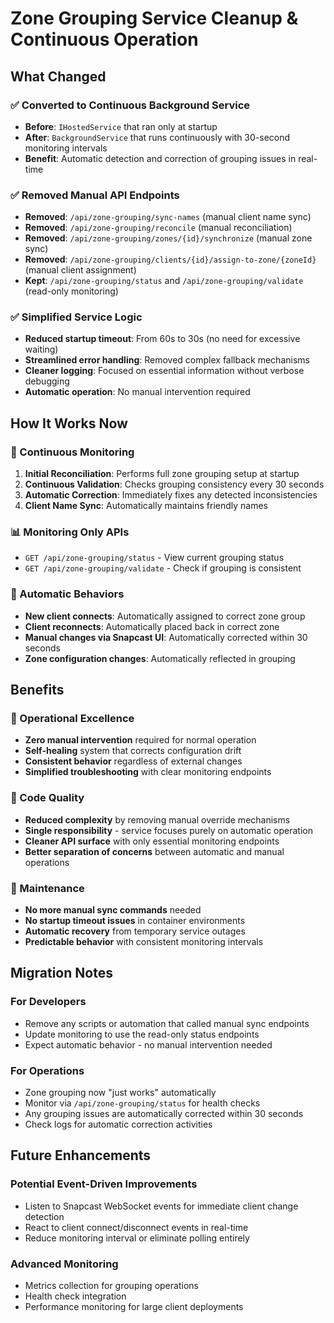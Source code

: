 # Zone Grouping Service Cleanup & Continuous Operation

## What Changed

### ✅ Converted to Continuous Background Service
- **Before**: `IHostedService` that ran only at startup
- **After**: `BackgroundService` that runs continuously with 30-second monitoring intervals
- **Benefit**: Automatic detection and correction of grouping issues in real-time

### ✅ Removed Manual API Endpoints
- **Removed**: `/api/zone-grouping/sync-names` (manual client name sync)
- **Removed**: `/api/zone-grouping/reconcile` (manual reconciliation)
- **Removed**: `/api/zone-grouping/zones/{id}/synchronize` (manual zone sync)
- **Removed**: `/api/zone-grouping/clients/{id}/assign-to-zone/{zoneId}` (manual client assignment)
- **Kept**: `/api/zone-grouping/status` and `/api/zone-grouping/validate` (read-only monitoring)

### ✅ Simplified Service Logic
- **Reduced startup timeout**: From 60s to 30s (no need for excessive waiting)
- **Streamlined error handling**: Removed complex fallback mechanisms
- **Cleaner logging**: Focused on essential information without verbose debugging
- **Automatic operation**: No manual intervention required

## How It Works Now

### 🔄 Continuous Monitoring
1. **Initial Reconciliation**: Performs full zone grouping setup at startup
2. **Continuous Validation**: Checks grouping consistency every 30 seconds
3. **Automatic Correction**: Immediately fixes any detected inconsistencies
4. **Client Name Sync**: Automatically maintains friendly names

### 📊 Monitoring Only APIs
- `GET /api/zone-grouping/status` - View current grouping status
- `GET /api/zone-grouping/validate` - Check if grouping is consistent

### 🎯 Automatic Behaviors
- **New client connects**: Automatically assigned to correct zone group
- **Client reconnects**: Automatically placed back in correct zone
- **Manual changes via Snapcast UI**: Automatically corrected within 30 seconds
- **Zone configuration changes**: Automatically reflected in grouping

## Benefits

### 🚀 Operational Excellence
- **Zero manual intervention** required for normal operation
- **Self-healing** system that corrects configuration drift
- **Consistent behavior** regardless of external changes
- **Simplified troubleshooting** with clear monitoring endpoints

### 🧹 Code Quality
- **Reduced complexity** by removing manual override mechanisms
- **Single responsibility** - service focuses purely on automatic operation
- **Cleaner API surface** with only essential monitoring endpoints
- **Better separation of concerns** between automatic and manual operations

### 🔧 Maintenance
- **No more manual sync commands** needed
- **No startup timeout issues** in container environments
- **Automatic recovery** from temporary service outages
- **Predictable behavior** with consistent monitoring intervals

## Migration Notes

### For Developers
- Remove any scripts or automation that called manual sync endpoints
- Update monitoring to use the read-only status endpoints
- Expect automatic behavior - no manual intervention needed

### For Operations
- Zone grouping now "just works" automatically
- Monitor via `/api/zone-grouping/status` for health checks
- Any grouping issues are automatically corrected within 30 seconds
- Check logs for automatic correction activities

## Future Enhancements

### Potential Event-Driven Improvements
- Listen to Snapcast WebSocket events for immediate client change detection
- React to client connect/disconnect events in real-time
- Reduce monitoring interval or eliminate polling entirely

### Advanced Monitoring
- Metrics collection for grouping operations
- Health check integration
- Performance monitoring for large client deployments

